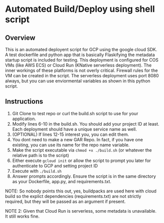 # Automated Build/Deploy using shell script 

## Overview

This is an automated deployent script for GCP using the google cloud SDK. A test dockerfile and python app that is basically Flaskifying the metadata startup script is included for testing. This deployment is configured for COS VMs (like AWS ECS) or Cloud Run (KNative serverless deployment). The inner workings of these platforms is not overly critical. Firewall rules for the VM can be created in the script. The serverless deployment uses port 8080 always, but you can use enviormental variables as shown in this python script. 

## Instructions 
1) Git Clone to test repo or curl the build.sh script to use for your application.
2) Modify lines 6-10 in the build.sh. You should add your project ID at least. Each deployment should have a unique service name as well. 
3) (OPTIONAL) If lines 12-15 interest you, you  can edit them. 
4) You dont need to make a new GAR Repo. In fact, if you have one existing, you can use its name for the repo name variable. 
5) Make the script executable via ```chmod +x ./build.sh``` (or whatever the relative path is to the script)
6) Either execute ```gcloud init``` or allow the script to prompt you later for authenticate to GCP and setting project ID
7) Execute with ```./build.sh``` 
8) Answer prompts accordingly. Ensure the script is in the same directory as your Dockerfile, app.py, and requirements.txt. 

NOTE: So nobody points this out, yes, buildpacks are used here with cloud build so the explict dependencies (requirements.txt) are not strictly required, but they will be passed as an argument if present. 

NOTE 2: Given that Cloud Run is serverless, some metadata is unavailable. It still works fine. 